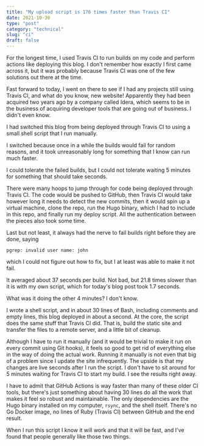 ```yaml
---
title: "My upload script is 176 times faster than Travis CI"
date: 2021-10-30
type: "post"
category: "technical"
slug: "ci"
draft: false
---
```


For the longest time, I used Travis CI to run builds on my code and perform
actions like deploying this blog. I don't remember how exactly I first came
across it, but it was probably because Travis CI was one of the few solutions
out there at the time.

Fast forward to today, I went on there to see if I had any projects still using
Travis CI, and what do you know, new website! Apparently they had been acquired
two years ago by a company called Idera, which seems to be in the business of
acquiring developer tools that are going out of business. I didn't even know.

I had switched this blog from being deployed through Travis CI to using a small
shell script that I run manually.

I switched because once in a while the builds would fail for random reasons, and
it took unreasonably long for something that I know can run much faster.

I could tolerate the failed builds, but I could not tolerate waiting 5 minutes
for something that should take seconds.

There were many hoops to jump through for code being deployed through Travis CI.
The code would be pushed to GitHub, then Travis CI would take however long it
needs to detect the new commits, then it would spin up a virtual machine, clone
the repo, run the Hugo binary, which I had to include in this repo, and finally
run my deploy script. All the authentication between the pieces also took some
time.

Last but not least, it always had the nerve to fail builds right before they are
done, saying

```
pgrep: invalid user name: john
```

which I could not figure out how to fix, but I at least was able to make it not
fail.

It averaged about 37 seconds per build. Not bad, but 21.8 times slower than it
is with my own script, which for today's blog post took 1.7 seconds.

What was it doing the other 4 minutes? I don't know.

I wrote a shell script, and in about 30 lines of Bash, including comments and
empty lines, this blog deployed in about a second. At the core, the script does
the same stuff that Travis CI did. That is, build the static site and transfer
the files to a remote server, and a little bit of cleanup.

Although I have to run it manually (and it would be trivial to make it run on
every commit using Git hooks), it feels so good to get rid of everything else in
the way of doing the actual work. Running it manually is not even that big of a
problem since I update the site infrequently. The upside is that my changes are
live seconds after I run the script. I don't have to sit around for 5 minutes
waiting for Travis CI to start my build. I see the results right away.

I have to admit that GitHub Actions is way faster than many of these older CI
tools, but there's just something about having 30 lines do all the work that
makes it feel so robust and maintainable. The only dependencies are the Hugo
binary installed on my computer, `rsync`, and the shell itself. There's no Go
Docker image, no lines of Ruby (Travis CI) between GitHub and the end result.

When I run this script I know it will work and that it will be fast, and I've
found that people generally like those two things.
